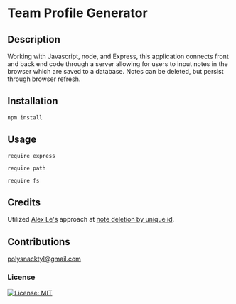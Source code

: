 # Team Profile Generator 

## Description
Working with Javascript, node, and Express, this application connects front and back end code through a server allowing for users to input notes in the browser which are saved to a database. Notes can be deleted, but persist through browser refresh. 

## Installation 
```
npm install
```
## Usage
```
require express

require path 

require fs
``` 
## Credits 
Utilized [Alex Le's](https://github.com/DreissenZulu) approach at [note deletion by unique id](https://github.com/DreissenZulu/Express-Note-Taker/blob/master/server.js). 

## Contributions
polysnacktyl@gmail.com


### License
[![License: MIT](https://img.shields.io/badge/License-MIT-yellow.svg)](https://opensource.org/licenses/MIT)